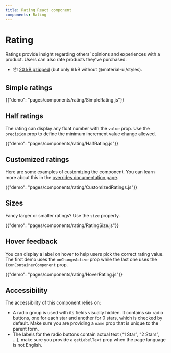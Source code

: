 ```yaml
---
title: Rating React component
components: Rating
---
```


# Rating

<p class="description">Ratings provide insight regarding others’ opinions and experiences with a product. Users can also rate products they’ve purchased.</p>

- 📦 [20 kB gzipped](/size-snapshot) (but only 6 kB without @material-ui/styles).

## Simple ratings

{{"demo": "pages/components/rating/SimpleRating.js"}}

## Half ratings

The rating can display any float number with the `value` prop.
Use the `precision` prop to define the minimum increment value change allowed.

{{"demo": "pages/components/rating/HalfRating.js"}}

## Customized ratings

Here are some examples of customizing the component. You can learn more about this in the
[overrides documentation page](/customization/components/).

{{"demo": "pages/components/rating/CustomizedRatings.js"}}

## Sizes

Fancy larger or smaller ratings? Use the `size` property.

{{"demo": "pages/components/rating/RatingSize.js"}}

## Hover feedback

You can display a label on hover to help users pick the correct rating value.
The first demo uses the `onChangeActive` prop while the last one uses the `IconContainerComponent` prop.

{{"demo": "pages/components/rating/HoverRating.js"}}

## Accessibility

The accessibility of this component relies on:

- A radio group is used with its fields visually hidden.
It contains six radio buttons, one for each star and another for 0 stars, which is checked by default. Make sure you are providing a `name` prop that is unique to the parent form.
- The labels for the radio buttons contain actual text (“1 Star”, “2 Stars”, …), make sure you provide a `getLabelText` prop when the page language is not English.
